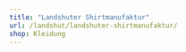 ```yaml
---
title: "Landshuter Shirtmanufaktur"
url: /landshut/landshuter-shirtmanufaktur/
shop: Kleidung
---
```

